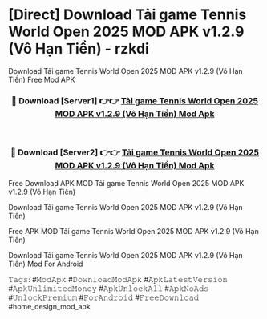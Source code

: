 # [Direct] Download Tải game Tennis World Open 2025 MOD APK v1.2.9 (Vô Hạn Tiền) - rzkdi
Download Tải game Tennis World Open 2025 MOD APK v1.2.9 (Vô Hạn Tiền) Free Mod APK

<div align="center">
<h3>🔴 Download [Server1] 👉👉 <a href="https://apk-comot.site?title=Tải_game_Tennis_World_Open_2025_MOD_APK_v1.2.9_(Vô_Hạn_Tiền)">Tải game Tennis World Open 2025 MOD APK v1.2.9 (Vô Hạn Tiền) Mod Apk</a></h3><br>

<h3>🔴 Download [Server2] 👉👉 <a href="https://apk-comot.site?title=Tải_game_Tennis_World_Open_2025_MOD_APK_v1.2.9_(Vô_Hạn_Tiền)">Tải game Tennis World Open 2025 MOD APK v1.2.9 (Vô Hạn Tiền) Mod Apk</a></h3>
</div>


Free Download APK MOD Tải game Tennis World Open 2025 MOD APK v1.2.9 (Vô Hạn Tiền)

Download Tải game Tennis World Open 2025 MOD APK v1.2.9 (Vô Hạn Tiền) 

Free APK MOD Tải game Tennis World Open 2025 MOD APK v1.2.9 (Vô Hạn Tiền) 

Download Tải game Tennis World Open 2025 MOD APK v1.2.9 (Vô Hạn Tiền) Mod For Android

𝚃𝚊𝚐𝚜: #𝙼𝚘𝚍𝙰𝚙𝚔 #𝙳𝚘𝚠𝚗𝚕𝚘𝚊𝚍𝙼𝚘𝚍𝙰𝚙𝚔 #𝙰𝚙𝚔𝙻𝚊𝚝𝚎𝚜𝚝𝚅𝚎𝚛𝚜𝚒𝚘𝚗 #𝙰𝚙𝚔𝚄𝚗𝚕𝚒𝚖𝚒𝚝𝚎𝚍𝙼𝚘𝚗𝚎𝚢 #𝙰𝚙𝚔𝚄𝚗𝚕𝚘𝚌𝚔𝙰𝚕𝚕 #𝙰𝚙𝚔𝙽𝚘𝙰𝚍𝚜 #𝚄𝚗𝚕𝚘𝚌𝚔𝙿𝚛𝚎𝚖𝚒𝚞𝚖 #𝙵𝚘𝚛𝙰𝚗𝚍𝚛𝚘𝚒𝚍 #𝙵𝚛𝚎𝚎𝙳𝚘𝚠𝚗𝚕𝚘𝚊𝚍 #home_design_mod_apk